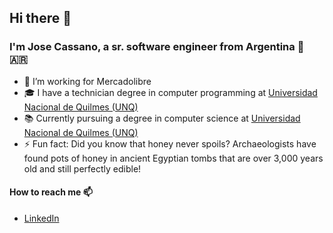 ## Hi there 👋


### I'm Jose Cassano, a sr. software engineer from Argentina 🧉 🇦🇷
- 🔭 I’m working for Mercadolibre
- 🎓 I have a technician degree in computer programming at [Universidad Nacional de Quilmes (UNQ)](https://www.unq.edu.ar/)
- 📚 Currently pursuing a degree in computer science at [Universidad Nacional de Quilmes (UNQ)](https://www.unq.edu.ar/)
- ⚡ Fun fact: Did you know that honey never spoils? Archaeologists have found pots of honey in ancient Egyptian tombs that are over 3,000 years old and still perfectly edible!

#### How to reach me 📫

- [LinkedIn](https://www.linkedin.com/in/jose-luis-cassano/)
